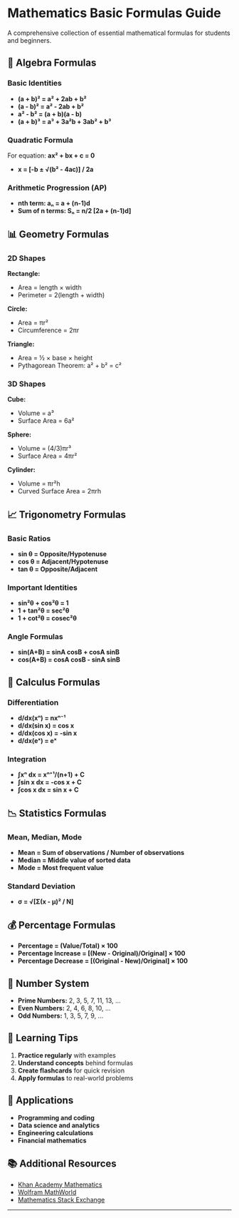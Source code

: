 # Mathematics Basic Formulas Guide

A comprehensive collection of essential mathematical formulas for students and beginners.

## 📐 Algebra Formulas

### Basic Identities
- **(a + b)² = a² + 2ab + b²**
- **(a - b)² = a² - 2ab + b²**
- **a² - b² = (a + b)(a - b)**
- **(a + b)³ = a³ + 3a²b + 3ab² + b³**

### Quadratic Formula
For equation: **ax² + bx + c = 0**
- **x = [-b ± √(b² - 4ac)] / 2a**

### Arithmetic Progression (AP)
- **nth term: aₙ = a + (n-1)d**
- **Sum of n terms: Sₙ = n/2 [2a + (n-1)d]**

## 📊 Geometry Formulas

### 2D Shapes
**Rectangle:**
- Area = length × width
- Perimeter = 2(length + width)

**Circle:**
- Area = πr²
- Circumference = 2πr

**Triangle:**
- Area = ½ × base × height
- Pythagorean Theorem: a² + b² = c²

### 3D Shapes
**Cube:**
- Volume = a³
- Surface Area = 6a²

**Sphere:**
- Volume = (4/3)πr³
- Surface Area = 4πr²

**Cylinder:**
- Volume = πr²h
- Curved Surface Area = 2πrh

## 📈 Trigonometry Formulas

### Basic Ratios
- **sin θ = Opposite/Hypotenuse**
- **cos θ = Adjacent/Hypotenuse**
- **tan θ = Opposite/Adjacent**

### Important Identities
- **sin²θ + cos²θ = 1**
- **1 + tan²θ = sec²θ**
- **1 + cot²θ = cosec²θ**

### Angle Formulas
- **sin(A+B) = sinA cosB + cosA sinB**
- **cos(A+B) = cosA cosB - sinA sinB**

## 🧮 Calculus Formulas

### Differentiation
- **d/dx(xⁿ) = nxⁿ⁻¹**
- **d/dx(sin x) = cos x**
- **d/dx(cos x) = -sin x**
- **d/dx(eˣ) = eˣ**

### Integration
- **∫xⁿ dx = xⁿ⁺¹/(n+1) + C**
- **∫sin x dx = -cos x + C**
- **∫cos x dx = sin x + C**

## 📉 Statistics Formulas

### Mean, Median, Mode
- **Mean = Sum of observations / Number of observations**
- **Median = Middle value of sorted data**
- **Mode = Most frequent value**

### Standard Deviation
- **σ = √[Σ(x - μ)² / N]**

## 💰 Percentage Formulas
- **Percentage = (Value/Total) × 100**
- **Percentage Increase = [(New - Original)/Original] × 100**
- **Percentage Decrease = [(Original - New)/Original] × 100**

## 🔢 Number System
- **Prime Numbers:** 2, 3, 5, 7, 11, 13, ...
- **Even Numbers:** 2, 4, 6, 8, 10, ...
- **Odd Numbers:** 1, 3, 5, 7, 9, ...

## 🎯 Learning Tips
1. **Practice regularly** with examples
2. **Understand concepts** behind formulas
3. **Create flashcards** for quick revision
4. **Apply formulas** to real-world problems

## 🚀 Applications
- **Programming and coding**
- **Data science and analytics**
- **Engineering calculations**
- **Financial mathematics**

## 📚 Additional Resources
- [Khan Academy Mathematics](https://www.khanacademy.org/math)
- [Wolfram MathWorld](https://mathworld.wolfram.com)
- [Mathematics Stack Exchange](https://math.stackexchange.com)

---
